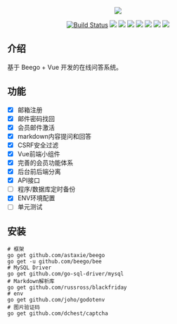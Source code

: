 <p align="center"><img src="static/goa.jpg"/></p>

<p align="center">
<a href="https://travis-ci.org/Qsnh/goa"><img src="https://travis-ci.org/Qsnh/goa.svg?branch=master" alt="Build Status"></a>
<a><img src="https://img.shields.io/github/last-commit/Qsnh/goa.svg"/></a>
<a><img src="https://img.shields.io/github/issues/Qsnh/goa.svg"/></a>
<a><img src="https://img.shields.io/github/issues-closed/Qsnh/goa.svg"/></a>
<a><img src="https://img.shields.io/github/issues-pr/Qsnh/goa.svg"/></a>
<a><img src="https://img.shields.io/github/issues-pr-closed/Qsnh/goa.svg"/></a>
<a><img src="https://img.shields.io/github/forks/Qsnh/goa.svg"/></a>
<a><img src="https://img.shields.io/github/stars/Qsnh/goa.svg"/></a>
</p>

## 介绍

基于 Beego + Vue 开发的在线问答系统。

## 功能

+ [x] 邮箱注册
+ [x] 邮件密码找回
+ [x] 会员邮件激活
+ [x] markdown内容提问和回答
+ [x] CSRF安全过滤
+ [x] Vue前端小组件
+ [x] 完善的会员功能体系
+ [x] 后台前后端分离
+ [x] API接口
+ [ ] 程序/数据库定时备份
+ [x] ENV环境配置
+ [ ] 单元测试

## 安装

```
# 框架
go get github.com/astaxie/beego
go get -u github.com/beego/bee
# MySQL Driver
go get github.com/go-sql-driver/mysql
# Markdown解析库
go get github.com/russross/blackfriday
# env
go get github.com/joho/godotenv
# 图片验证码
go get github.com/dchest/captcha
```
